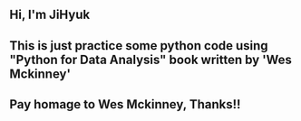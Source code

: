 ## Hi, I'm JiHyuk
## This is just practice some python code using "Python for Data Analysis" book written by 'Wes Mckinney'
## Pay homage to Wes Mckinney, Thanks!!
